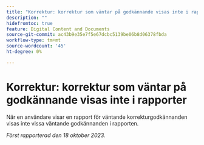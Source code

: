 ```yaml
---
title: "Korrektur: korrektur som väntar på godkännande visas inte i rapporter"
description: ""
hidefromtoc: true
feature: Digital Content and Documents
source-git-commit: ac43b9e35e7f5e67dcbc5139be06b8d06378fbda
workflow-type: tm+mt
source-wordcount: '45'
ht-degree: 0%

---
```



# Korrektur: korrektur som väntar på godkännande visas inte i rapporter

<!--WF and WFP-->

När en användare visar en rapport för väntande korrekturgodkännanden visas inte vissa väntande godkännanden i rapporten.

_Först rapporterad den 18 oktober 2023._
